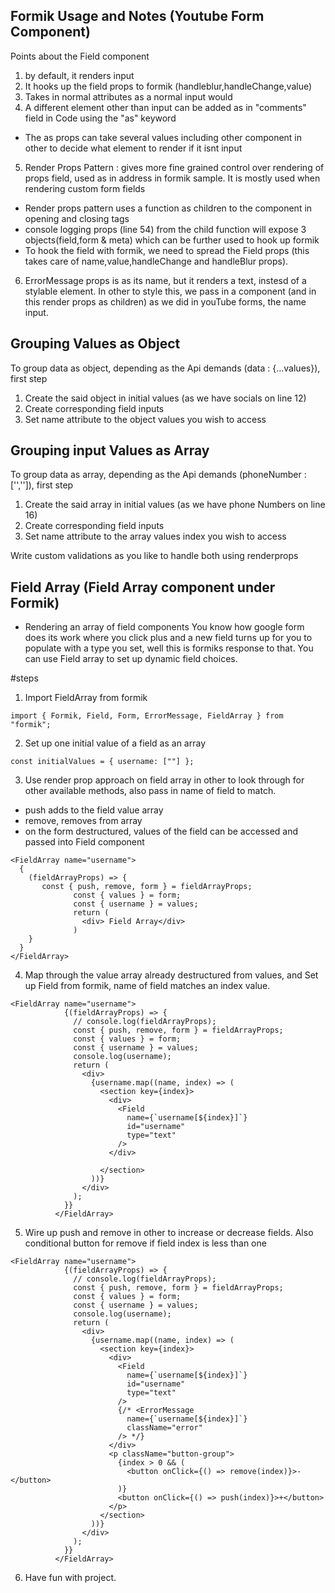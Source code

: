 ## Formik Usage and Notes (Youtube Form Component)

Points about the Field component

1. by default, it renders input
2. It hooks up the field props to formik (handleblur,handleChange,value)
3. Takes in normal attributes as a normal input would
4. A different element other than input can be added as in "comments" field in Code using the "as" keyword

- The as props can take several values including other component in other to decide what element to render if it isnt input

5. Render Props Pattern : gives more fine grained control over rendering of props field, used as in address in formik sample. It is mostly used when rendering custom form fields

- Render props pattern uses a function as children to the component in opening and closing tags
- console logging props (line 54) from the child function will expose 3 objects(field,form & meta) which can be further used to hook up formik
- To hook the field with formik, we need to spread the Field props (this takes care of name,value,handleChange and handleBlur props).

6. ErrorMessage props is as its name, but it renders a text, instesd of a stylable element. In other to style this, we pass in a component (and in this render props as children) as we did in youTube forms, the name input.

## Grouping Values as Object

To group data as object, depending as the Api demands (data : {...values}), first step

1. Create the said object in initial values (as we have socials on line 12)
2. Create corresponding field inputs
3. Set name attribute to the object values you wish to access

## Grouping input Values as Array

To group data as array, depending as the Api demands (phoneNumber :['','']), first step

1. Create the said array in initial values (as we have phone Numbers on line 16)
2. Create corresponding field inputs
3. Set name attribute to the array values index you wish to access

Write custom validations as you like to handle both using renderprops

## Field Array (Field Array component under Formik)

- Rendering an array of field components
  You know how google form does its work where you click plus and a new field turns up for you to populate with a type you set, well this is formiks response to that. You can use Field array to set up dynamic field choices.

#steps
1. Import FieldArray from formik
```
import { Formik, Field, Form, ErrorMessage, FieldArray } from "formik";

```
2. Set up one initial value of a field as an array

```
const initialValues = { username: [""] };

```
3. Use render prop approach on field array in other to look through for other available methods, also pass in name of field to match.
- push adds to the field value array
- remove, removes from array
- on the form destructured, values of the field can be accessed and passed into Field component
```
<FieldArray name="username">
  {
    (fieldArrayProps) => {
       const { push, remove, form } = fieldArrayProps;
              const { values } = form;
              const { username } = values;
              return (
                <div> Field Array</div>
              )
    }
  }
</FieldArray>
```
4. Map through the value array already destructured from values, and Set up Field from formik, name of field matches an index value.
```
<FieldArray name="username">
            {(fieldArrayProps) => {
              // console.log(fieldArrayProps);
              const { push, remove, form } = fieldArrayProps;
              const { values } = form;
              const { username } = values;
              console.log(username);
              return (
                <div>
                  {username.map((name, index) => (
                    <section key={index}>
                      <div>
                        <Field
                          name={`username[${index}]`}
                          id="username"
                          type="text"
                        />
                      </div>
                    
                    </section>
                  ))}
                </div>
              );
            }}
          </FieldArray>
```

5. Wire up push and remove in other to increase or decrease fields. Also conditional button for remove if field index is less than one

```
<FieldArray name="username">
            {(fieldArrayProps) => {
              // console.log(fieldArrayProps);
              const { push, remove, form } = fieldArrayProps;
              const { values } = form;
              const { username } = values;
              console.log(username);
              return (
                <div>
                  {username.map((name, index) => (
                    <section key={index}>
                      <div>
                        <Field
                          name={`username[${index}]`}
                          id="username"
                          type="text"
                        />
                        {/* <ErrorMessage
                          name={`username[${index}]`}
                          className="error"
                        /> */}
                      </div>
                      <p className="button-group">
                        {index > 0 && (
                          <button onClick={() => remove(index)}>-</button>
                        )}
                        <button onClick={() => push(index)}>+</button>
                      </p>
                    </section>
                  ))}
                </div>
              );
            }}
          </FieldArray>
```
6. Have fun with project.
